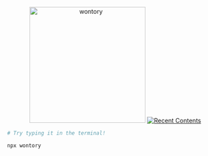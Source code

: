 <div align="center">

[<img src="https://tech-orbit.wontory.dev/api?tech=Typescript,React,Next.js,Tailwind%20CSS&size=500&title=wontory" alt="wontory"
width="270px" />](https://github.com/wontory/tech-orbit)
[![Recent Contents](https://blog.wontory.dev/api/contents/readme)](https://www.wontory.dev/)

</div>

```bash
# Try typing it in the terminal!

npx wontory
```